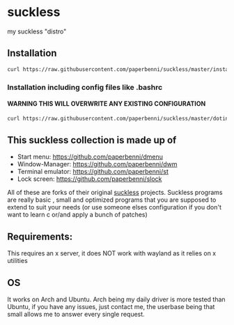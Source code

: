 # suckless
my suckless "distro"

## Installation

```sh
curl https://raw.githubusercontent.com/paperbenni/suckless/master/install.sh | bash
```
### Installation including config files like .bashrc

#### WARNING THIS WILL OVERWRITE ANY EXISTING CONFIGURATION
```sh
curl https://raw.githubusercontent.com/paperbenni/suckless/master/dotinstall.sh | bash
```
## This suckless collection is made up of
- Start menu: https://github.com/paperbenni/dmenu
- Window-Manager: https://github.com/paperbenni/dwm
- Terminal emulator: https://github.com/paperbenni/st
- Lock screen: https://github.com/paperbenni/slock

All of these are forks of their original [suckless](https://suckless.org) projects. 
Suckless programs are really basic , small and optimized programs that you are supposed to extend to suit your needs
(or use someone elses configuration if you don't want to learn c or/and apply a bunch of patches)

## Requirements:
This requires an x server, it does NOT work with wayland as it relies on x utilities

## OS
It works on Arch and Ubuntu. 
Arch being my daily driver is more tested than Ubuntu, if you have any issues, just contact me,
the userbase being that small allows me to answer every single request. 
